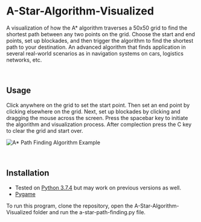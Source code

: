 # A-Star-Algorithm-Visualized
A visualization of how the A* algorithm traverses a 50x50 grid to find the shortest path between any two points on the grid. Choose the start and end points, set up blockades, and then trigger the algorithm to find the shortest path to your destination. An advanced algorithm that finds application in several real-world scenarios as in navigation systems on cars, logistics networks, etc.

<br>

## Usage
Click anywhere on the grid to set the start point. Then set an end point by clicking elsewhere on the grid. Next, set up blockades by clicking and dragging the mouse across the screen. Press the spacebar key to initiate the algorithm and visualization process. After complection press the C key to clear the grid and start over.

![A* Path Finding Algorithm Example](https://github.com/SuhaybDev/A-Star-Algorithm-Visualized/preview_video.gif "A* Path Finding Algorithm Example")

<br>

## Installation

- Tested on [Python 3.7.4](https://www.python.org/downloads/release/python-374/) but may work on previous versions as well.
- [Pygame](https://www.pygame.org/download.shtml) 

To run this program, clone the repository, open the A-Star-Algorithm-Visualized folder and run the a-star-path-finding.py file.